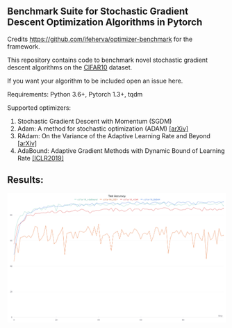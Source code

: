 Benchmark Suite for Stochastic Gradient Descent Optimization Algorithms in Pytorch
-----

Credits https://github.com/ifeherva/optimizer-benchmark for the framework.

This repository contains code to benchmark novel stochastic gradient descent algorithms on
the [CIFAR10](https://www.cs.toronto.edu/~kriz/cifar.html) dataset.

If you want your algorithm to be included open an issue here.

Requirements: Python 3.6+, Pytorch 1.3+, tqdm

Supported optimizers:

1. Stochastic Gradient Descent with Momentum (SGDM)
1. Adam: A method for stochastic optimization (ADAM) [[arXiv]](https://arxiv.org/abs/1412.6980)
1. RAdam: On the Variance of the Adaptive Learning Rate and Beyond [[arXiv]](https://arxiv.org/abs/1908.03265)
1. AdaBound: Adaptive Gradient Methods with Dynamic Bound of Learning
   Rate [[ICLR2019]](https://openreview.net/pdf?id=Bkg3g2R9FX)

Results:
------

![](assets/test_accuracies.png)
